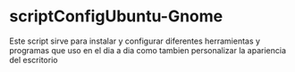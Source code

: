 # scriptConfigUbuntu-Gnome
Este script sirve para instalar y configurar diferentes herramientas y programas que uso en el dia a dia como tambien personalizar la apariencia del escritorio
